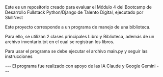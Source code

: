 Este es un repositorio creado para evaluar el Módulo 4 del Bootcamp de Desarrollo Fullstack Python/Django de Talento Digital, ejecutado por SkillNest

Este proyecto corresponde a un programa de manejo de una biblioteca.

Para ello, se utilizan 2 clases principales Libro y Biblioteca, además de un archivo inventario.txt en el cual se registran los libros.

Para usar el programa se debe ejecutar el archivo main.py y seguir las instrucciones


--- El programa fue realizado con apoyo de las IA Claude y Google Gemini ---
